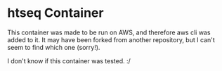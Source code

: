 # htseq Container

This container was made to be run on AWS, and therefore aws cli was added to it. It may have been forked from another repository, but I can't seem to find which one (sorry!).

I don't know if this container was tested. :/ 
